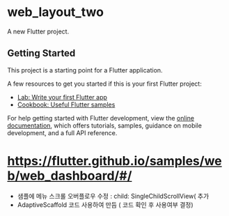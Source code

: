 # web_layout_two

A new Flutter project.

## Getting Started

This project is a starting point for a Flutter application.

A few resources to get you started if this is your first Flutter project:

- [Lab: Write your first Flutter app](https://docs.flutter.dev/get-started/codelab)
- [Cookbook: Useful Flutter samples](https://docs.flutter.dev/cookbook)

For help getting started with Flutter development, view the
[online documentation](https://docs.flutter.dev/), which offers tutorials,
samples, guidance on mobile development, and a full API reference.

# https://flutter.github.io/samples/web/web_dashboard/#/
- 샘플에 메뉴 스크롤 오버플로우 수정 : child: SingleChildScrollView( 추가
- AdaptiveScaffold 코드 사용하여 만듬 ( 코드 확인 후 사용여부 결정)
